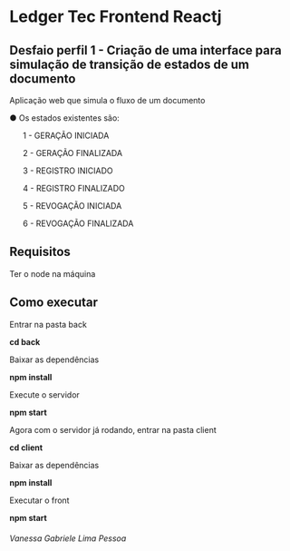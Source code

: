 <h1> Ledger Tec Frontend Reactj</h1>
<h2> Desfaio perfil 1  - Criação de uma interface para simulação de transição de estados de
um documento </h2>

<p> Aplicação web que simula o fluxo de um documento </p>

● Os estados existentes são:
<ul> 1 - GERAÇÃO INICIADA </ul>
<ul>2 - GERAÇÃO FINALIZADA </ul>
<ul>3 - REGISTRO INICIADO </ul>
<ul> 4 - REGISTRO FINALIZADO</ul>
<ul>5 - REVOGAÇÃO INICIADA </ul>
<ul>6 - REVOGAÇÃO FINALIZADA </ul>

<h2> Requisitos </h2>
<p> Ter o node na máquina </p>

<h2> Como executar </h2>

<p> Entrar na pasta back </p>
<p> <b> cd back </b> </p>

<p> Baixar as dependências </p>
<p><b> npm install </b> </p>

<p> Execute o servidor </p>
<p><b> npm start </b> </p>
<p> Agora com o servidor já rodando, entrar na pasta client </p>
<p><b> cd client </b></p>

<p> Baixar as dependências </p>
<p><b> npm install </b></p>

<p> Executar o front </p>
<p><b> npm start </b></p>

<h6> Vanessa Gabriele Lima Pessoa </h6>
